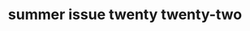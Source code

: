 ---
title: summer issue twenty twenty-two
meta: summer 2022
link: https://issuu.com/rhhs_spyglass/docs/summer_issue_2022_final
img: /images/2022-summer/2022-summer-img.jpg
alt: summer 2022
color: "#1c1c20"
issue: true
archive: false
---